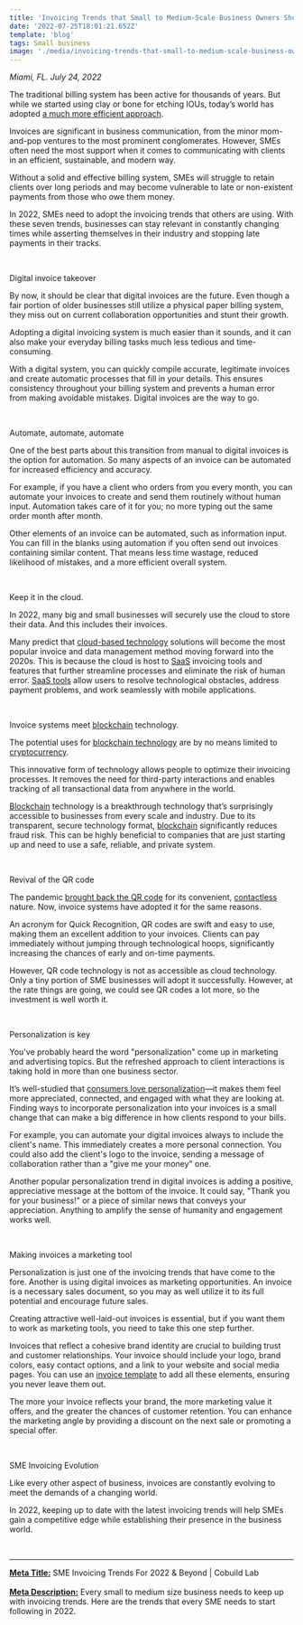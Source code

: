 ```yaml
---
title: 'Invoicing Trends that Small to Medium-Scale Business Owners Should Master in 2022'
date: '2022-07-25T18:01:21.652Z'
template: 'blog'
tags: Small business
image: './media/invoicing-trends-that-small-to-medium-scale-business-owners-should-master-in-2022.png'
---
```


_Miami, FL. July 24, 2022_

The traditional billing system has been active for thousands of years. But while we started using clay or bone for etching IOUs, today’s world has adopted [a much more efficient approach](https://www.cobuildlab.com/blog/5-amazing-advances-in-financial-technology-not-to-be-missed/).

Invoices are significant in business communication, from the minor mom-and-pop ventures to the most prominent conglomerates. However, SMEs often need the most support when it comes to communicating with clients in an efficient, sustainable, and modern way.

Without a solid and effective billing system, SMEs will struggle to retain clients over long periods and may become vulnerable to late or non-existent payments from those who owe them money.

In 2022, SMEs need to adopt the invoicing trends that others are using. With these seven trends, businesses can stay relevant in constantly changing times while asserting themselves in their industry and stopping late payments in their tracks.

<br>

<title-2>Digital invoice takeover</title-2>

By now, it should be clear that digital invoices are the future. Even though a fair portion of older businesses still utilize a physical paper billing system, they miss out on current collaboration opportunities and stunt their growth.

Adopting a digital invoicing system is much easier than it sounds, and it can also make your everyday billing tasks much less tedious and time-consuming.

With a digital system, you can quickly compile accurate, legitimate invoices and create automatic processes that fill in your details. This ensures consistency throughout your billing system and prevents a human error from making avoidable mistakes. Digital invoices are the way to go.

<br>

<title-3>Automate, automate, automate</title-3>

One of the best parts about this transition from manual to digital invoices is the option for automation. So many aspects of an invoice can be automated for increased efficiency and accuracy.

For example, if you have a client who orders from you every month, you can automate your invoices to create and send them routinely without human input. Automation takes care of it for you; no more typing out the same order month after month.

Other elements of an invoice can be automated, such as information input. You can fill in the blanks using automation if you often send out invoices containing similar content. That means less time wastage, reduced likelihood of mistakes, and a more efficient overall system.

<br>

<title-3>Keep it in the cloud.</title-3>

In 2022, many big and small businesses will securely use the cloud to store their data. And this includes their invoices.

Many predict that [cloud-based technology](https://www.cobuildlab.com/blog/integrate-your-business-into-the-cloud/) solutions will become the most popular invoice and data management method moving forward into the 2020s. This is because the cloud is host to <span style="text-decoration:underline;">SaaS</span> invoicing tools and features that further streamline processes and eliminate the risk of human error. [SaaS tools](https://www.cobuildlab.com/blog/what-a-Saas-company-is/) allow users to resolve technological obstacles, address payment problems, and work seamlessly with mobile applications.

<br>

<title-3>Invoice systems meet <span style="text-decoration:underline;">blockchain</span> technology.</title-3>

The potential uses for [blockchain technology](https://www.cobuildlab.com/blog/how-startups-are-using-blockchain/) are by no means limited to <span style="text-decoration:underline;">cryptocurrency</span>.  

This innovative form of technology allows people to optimize their invoicing processes. It removes the need for third-party interactions and enables tracking of all transactional data from anywhere in the world.

<span style="text-decoration:underline;">Blockchain</span> technology is a breakthrough technology that’s surprisingly accessible to businesses from every scale and industry. Due to its transparent, secure technology format, <span style="text-decoration:underline;">blockchain</span> significantly reduces fraud risk. This can be highly beneficial to companies that are just starting up and need to use a safe, reliable, and private system.

<br>

<title-3>Revival of the QR code</title-3>

The pandemic [brought back the QR code](https://www.redbridgedta.com/market-intelligence/qr-codes/#:~:text=The%20QR%20code%20has%20reemerged,for%20people%20to%20scan%20codes.) for its convenient, <span style="text-decoration:underline;">contactless</span> nature. Now, invoice systems have adopted it for the same reasons.  

An acronym for Quick Recognition, QR codes are swift and easy to use, making them an excellent addition to your invoices. Clients can pay immediately without jumping through technological hoops, significantly increasing the chances of early and on-time payments.

However, QR code technology is not as accessible as cloud technology. Only a tiny portion of SME businesses will adopt it successfully. However, at the rate things are going, we could see QR codes a lot more, so the investment is well worth it.

<br>

<title-3>Personalization is key</title-3>

You've probably heard the word "personalization" come up in marketing and advertising topics. But the refreshed approach to client interactions is taking hold in more than one business sector.

It’s well-studied that [consumers love personalization](https://www.mckinsey.com/business-functions/growth-marketing-and-sales/our-insights/the-value-of-getting-personalization-right-or-wrong-is-multiplying)—it makes them feel more appreciated, connected, and engaged with what they are looking at. Finding ways to incorporate personalization into your invoices is a small change that can make a big difference in how clients respond to your bills.

For example, you can automate your digital invoices always to include the client's name. This immediately creates a more personal connection. You could also add the client's logo to the invoice, sending a message of collaboration rather than a "give me your money" one.

Another popular personalization trend in digital invoices is adding a positive, appreciative message at the bottom of the invoice. It could say, "Thank you for your business!" or a piece of similar news that conveys your appreciation. Anything to amplify the sense of humanity and engagement works well.

<br>

<title-3>Making invoices a marketing tool</title-3>

Personalization is just one of the invoicing trends that have come to the fore. Another is using digital invoices as marketing opportunities. An invoice is a necessary sales document, so you may as well utilize it to its full potential and encourage future sales.

Creating attractive well-laid-out invoices is essential, but if you want them to work as marketing tools, you need to take this one step further.

Invoices that reflect a cohesive brand identity are crucial to building trust and customer relationships. Your invoice should include your logo, brand colors, easy contact options, and a link to your website and social media pages. You can use an [invoice template](https://www.freshbooks.com/invoice-templates) to add all these elements, ensuring you never leave them out.

The more your invoice reflects your brand, the more marketing value it offers, and the greater the chances of customer retention. You can enhance the marketing angle by providing a discount on the next sale or promoting a special offer.

<br>

<title-3>SME Invoicing Evolution</title-3>

Like every other aspect of business, invoices are constantly evolving to meet the demands of a changing world.

In 2022, keeping up to date with the latest invoicing trends will help SMEs gain a competitive edge while establishing their presence in the business world.

<br>

---

<span style="text-decoration:underline;">**Meta Title:**</span> SME Invoicing Trends For 2022 & Beyond \| Cobuild Lab  
<br>
<span style="text-decoration:underline;">**Meta Description:**</span> Every small to medium size business needs to keep up with invoicing trends. Here are the trends that every SME needs to start following in 2022.